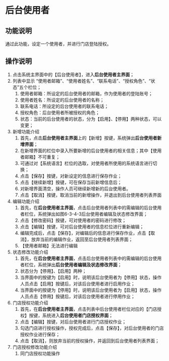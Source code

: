 # 后台使用者

## 功能说明

通过此功能，设定一个使用者，并进行门店登陆授权。

## 操作说明

1.	点击系统主界面中的【后台使用者】，进入**后台使用者主界面**；
2.	列表中显示 “使用者邮箱”、“使用者姓名”、“联系电话”、“授权角色”、“状态”五个栏位；
    1. 使用者邮箱：所设定的后台使用者的邮箱，作为使用者的登陆账号；
    2. 使用者姓名：所设定的后台使用者的名称；
    3. 联系电话：所设定的后台使用者的联系电话；
    4. 授权角色：后台使用者所被授权的角色；
    5. 状态：当前的后台使用者的状态，分为【启用】、【停用】两种状态，可以变更；
3.	新增功能介绍
    1. 首先，点击**后台使用者主界面**上的【新增】按键，系统弹出**后台使用者新增界面**；
    2. 在新增界面的栏位中录入所要新增的后台使用者的相关信息；其中【使用者邮箱】不可重复；
    3. 可通过对【系统语言】栏位的选取，对使用者所使用的系统语言进行切换；
    4. 点击【保存】按键，对新设定的信息进行保存作业；
    5. 点击【继续新增】按键，可在保存当前新增信息后；
    6. 对新增界面清空，操作人员可继续新增新的后台使用者。
    7. 点击【取消】按键，取消当前的新增操作，并退出到后台使用者列表界面
4.	编辑功能介绍
    1. 首先，在**后台使用者主界面**，点击后台使用者列表中的需编辑的后台使用者栏位，系统弹出如图6-3-4-3后台使用者编辑及状态修改界面；
    2. 点击【修改密码】按键，可对使用者的密码进行修改；
    3. 点击【编辑】按键，可对后台使用者的信息栏位进行重新编辑；
    4. 编辑完成后，点击【保存】，对编辑后的信息进行保存作业，点击【取消】，放弃当前的编辑作业，返回至后台使用者列表界面；
    5. 【使用者邮箱】无法进行编辑
5.	状态修改功能介绍
    1. 首先，在**后台使用者主界面**，点击后台使用者列表中的需编辑的后台使用者栏位，系统弹出**后台使用者编辑及状态修改界面**；
    2. 状态分为【停用】、【启用】两种；
    3. 当界面中的按键为【启用】时，说明该后台使用者为【停用】状态，操作人员点击【启用】按键后，对该后台使用者进行启用作业；
    4. 当界面中的按键为【停用】时，说明该后台使用者为【启用】状态，操作人员点击【停用】按键后，对该后台使用者进行停用作业；
6.	门店授权功能介绍
    1. 首先，在**后台使用者主界面**，点击列表中后台使用者栏位对应的【门店授权】按键，系统进入**后台使用者门店授权界面**；
    2. 点击【编辑】按键，对后台使用者进行门店授权作业；
    3. 勾选门店进行授权操作，授权完成后，点击【保存】，对后台使用者的门店授权作业进行保存；
    4. 点击【取消】，则放弃当前的授权操作，并返回到后台使用者列表界面；
7.	门店授权修改功能介绍
    1. 同门店授权功能操作
